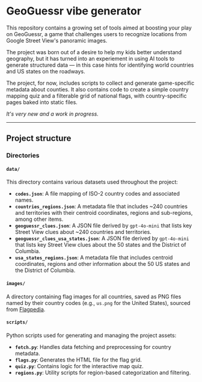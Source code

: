# GeoGuessr vibe generator

This repository contains a growing set of tools aimed at boosting your play on GeoGuessr, a game that challenges users to recognize locations from Google Street View's panoramic images. 

The project was born out of a desire to help my kids better understand geography, but it has turned into an experiement in using AI tools to generate structured data — in this case hints for identifying world countries and US states on the roadways. 

The project, for now, includes scripts to collect and generate game-specific metadata about counties. It also contains code to create a simple country mapping quiz and a filterable grid of national flags, with country-specific pages baked into static files. 

*It's very new and a work in progress.* 

---

## Project structure

### Directories

#### `data/`
This directory contains various datasets used throughout the project:
- **`codes.json`**: A file mapping of ISO-2 country codes and associated names.
- **`countries_regions.json`**: A metadata file that includes ~240 countries and territories with their centroid coordinates, regions and sub-regions, among other items. 
- **`geoguessr_clues.json`**: A JSON file derived by `gpt-4o-mini` that lists key Street View clues about ~240 countries and territories.
- **`geoguessr_clues_usa_states.json`**: A JSON file derived by `gpt-4o-mini` that lists key Street View clues about the 50 states and the District of Columbia.
- **`usa_states_regions.json`**: A metadata file that includes centroid coordinates, regions and other information about the 50 US states and the District of Columbia. 

#### `images/`
A directory containing flag images for all countries, saved as PNG files named by their country codes (e.g., `us.png` for the United States), sourced from [Flagpedia](https://flagpedia.net/).

#### `scripts/`
Python scripts used for generating and managing the project assets:
- **`fetch.py`**: Handles data fetching and preprocessing for country metadata.
- **`flags.py`**: Generates the HTML file for the flag grid.
- **`quiz.py`**: Contains logic for the interactive map quiz.
- **`regions.py`**: Utility scripts for region-based categorization and filtering.